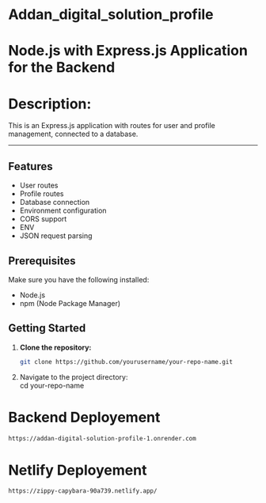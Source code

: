 # Addan_digital_solution_profile

# Node.js with Express.js Application for the Backend

# Description:

This is an Express.js application with routes for user and profile management, connected to a database.

<hr/>

## Features

- User routes
- Profile routes
- Database connection
- Environment configuration
- CORS support
- ENV
- JSON request parsing

## Prerequisites

Make sure you have the following installed:

- Node.js
- npm (Node Package Manager)

## Getting Started

1. **Clone the repository:**

   ```bash
   git clone https://github.com/yourusername/your-repo-name.git

   ```

2. Navigate to the project directory:  
   cd your-repo-name

# Backend Deployement

```bash
https://addan-digital-solution-profile-1.onrender.com
```

# Netlify Deployement

```bash
https://zippy-capybara-90a739.netlify.app/

